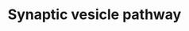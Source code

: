 ---
annotations:
- id: PW:0001072
  type: Pathway Ontology
  value: synaptic vesicle cycle pathway
authors:
- Nsalomonis
- MaintBot
- Egonw
- Fehrhart
- Khanspers
- Eweitz
description: 'Pathway depicting synaptic transmission of neurotransmitters from the
  presynaptic nerve terminal to the synaptic cleft upon depolarization. Synaptotagmin
  mediated transport along the nerve cell cytoskeleton indicates the initial step
  of this process. Originally created by Joanna S. Fong and Nathan Salomonis in the
  Bruce Conklin laboratory 5/12/2000 for use in GenMAPP. Genes associated with neurotransmitter
  reuptake from the synaptic left were obtained from the Gene Ontology term GO:0001504.
  For additional information see: http://en.wikipedia.org/wiki/Synaptic_vesicle.  Proteins
  on this pathway have targeted assays available via the [https://assays.cancer.gov/available_assays?wp_id=WP2267
  CPTAC Assay Portal].'
last-edited: 2021-05-18
ndex: 1878ea5f-8b64-11eb-9e72-0ac135e8bacf
organisms:
- Homo sapiens
redirect_from:
- /index.php/Pathway:WP2267
- /instance/WP2267
revision: null
schema-jsonld:
- '@context': https://schema.org/
  '@id': https://wikipathways.github.io/pathways/WP2267.html
  '@type': Dataset
  creator:
    '@type': Organization
    name: WikiPathways
  description: 'Pathway depicting synaptic transmission of neurotransmitters from
    the presynaptic nerve terminal to the synaptic cleft upon depolarization. Synaptotagmin
    mediated transport along the nerve cell cytoskeleton indicates the initial step
    of this process. Originally created by Joanna S. Fong and Nathan Salomonis in
    the Bruce Conklin laboratory 5/12/2000 for use in GenMAPP. Genes associated with
    neurotransmitter reuptake from the synaptic left were obtained from the Gene Ontology
    term GO:0001504. For additional information see: http://en.wikipedia.org/wiki/Synaptic_vesicle.  Proteins
    on this pathway have targeted assays available via the [https://assays.cancer.gov/available_assays?wp_id=WP2267
    CPTAC Assay Portal].'
  keywords:
  - ADP
  - AP2A1
  - AP2A2
  - AP2B1
  - AP2M1
  - AP2S1
  - ATP
  - ATP1A2
  - CACNA1A
  - CACNA1B
  - CLN8
  - CLTA
  - CLTC
  - CLTCL1
  - CPLX1
  - CPLX2
  - CPLX3
  - Ca2+
  - DNM1
  - DNM1L
  - DNM2
  - DNM3
  - Dopamine
  - Glutamate
  - L-Glutamine
  - NAPA
  - NSF
  - PARK7
  - RAB3A
  - RIMS1
  - SLC17A6
  - SLC17A7
  - SLC17A8
  - SLC18A1
  - SLC18A2
  - SLC18A3
  - SLC1A3
  - SLC22A3
  - SLC25A4
  - SLC32A1
  - SLC38A1
  - SLC6A4
  - SNAP25
  - STX1A
  - STX1B
  - STX2
  - STX3
  - STXBP1
  - SYN1
  - SYN2
  - SYN3
  - SYP
  - SYT1
  - Serotonin
  - UNC13A
  - UNC13B
  - UNC13C
  - VAMP2
  license: CC0
  name: Synaptic vesicle pathway
seo: CreativeWork
title: Synaptic vesicle pathway
wpid: WP2267
---
